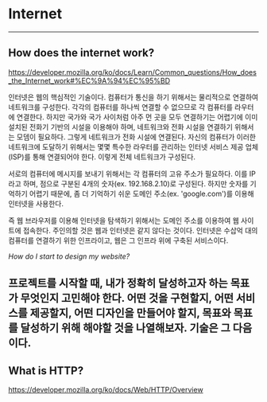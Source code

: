 # Internet
---

## How does the internet work?
https://developer.mozilla.org/ko/docs/Learn/Common_questions/How_does_the_Internet_work#%EC%9A%94%EC%95%BD

인터넷은 웹의 핵심적인 기술이다. 컴퓨터가 통신을 하기 위해서는 물리적으로 연결하여 네트워크를 구성한다. 각각의 컴퓨터를 하나씩 연결할 수 없으므로 각 컴퓨터를 라우터에 연결한다. 하지만 국가와 국가 사이처럼 아주 먼 곳을 모두 연결하기는 어렵기에 이미 설치된 전화기 기반의 시설을 이용해야 하며, 네트워크와 전화 시설을 연결하기 위해서는 모뎀이 필요하다. 그렇게 네트워크가 전화 시설에 연결된다. 자신의 컴퓨터가 이러한 네트워크에 도달하기 위해서는 몇몇 특수한 라우터를 관리하는 인터넷 서비스 제공 업체(ISP)를 통해 연결되어야 한다. 이렇게 전체 네트워크가 구성된다.

서로의 컴퓨터에 메시지를 보내기 위해서는 각 컴퓨터의 고유 주소가 필요하다. 이를 IP라고 하며, 점으로 구분된 4개의 숫자(ex. 192.168.2.10)로 구성된다. 하지만 숫자를 기억하기 어렵기 때문에, 좀 더 기억하기 쉬운 도메인 주소(ex. 'google.com')를 이용해 인터넷을 사용한다.

즉 웹 브라우저를 이용해 인터넷을 탐색하기 위해서는 도메인 주소를 이용하여 웹 사이트에 접속한다. 주인의할 것은 웹과 인터넷은 같지 않다는 것이다. 인터넷은 수삽억 대의 컴퓨터를 연결하기 위한 인프라이고, 웹은 그 인프라 위에 구축된 서비스이다.

*How do I start to design my website?*

프로젝트를 시작할 때, 내가 정확히 달성하고자 하는 목표가 무엇인지 고민해야 한다.
어떤 것을 구현할지, 어떤 서비스를 제공할지, 어떤 디자인을 만들어야 할지, 목표와 목표를 달성하기 위해 해야할 것을 나열해보자.
기술은 그 다음이다.
---

## What is HTTP?
https://developer.mozilla.org/ko/docs/Web/HTTP/Overview
